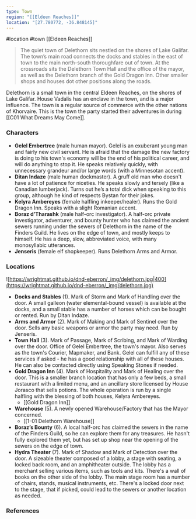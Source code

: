 ```yaml
---
type: Town
region: "[[Eldeen Reaches]]"
location: "[27.780772, -36.848145]"
---
```

 #location #town [[Eldeen Reaches]]

> The quiet town of Delethorn sits nestled on the shores of Lake Galifar. The town’s main road connects the docks and stables in the east of town to the main north-south thoroughfare out of town. At the crossroads sits the Delethorn Town Hall and the office of the mayor, as well as the Delethorn branch of the Gold Dragon Inn. Other smaller shops and houses dot other positions along the roads.

Delethorn is a small town in the central Eldeen Reaches, on the shores of Lake Galifar. House Vadalis has an enclave in the town, and is a major influence. The town is a regular source of commerce with the other nations of Khorvaire. This is the town the party started their adventures in during [[C01 What Dreams May Come]].

### Characters

* **Gelel Embertree** (male human mayor). Gelel is an exuberant young man and fairly new civil servant. He is afraid that the damage the new factory is doing to his town's economy will be the end of his political career, and will do anything to stop it. He speaks relatively quickly, with unnecessary grandeur and/or large words (with a Minnesotan accent).
* **Ditan Indaze** (male human dockmaster). A gruff old man who doesn't have a lot of patience for niceties. He speaks slowly and tersely (like a Canadian lumberjack). Turns out he’s a total dick when speaking to this group, although he kind of respects Bystan for their jokes.
* **Kelyra Ambereyes** (female halfling inkeeper/healer). Runs the Gold Dragon Inn. Speaks with a slight Romanian accent.
* **Boraz d’Tharashk** (male half-orc investigator). A half-orc private investigator, adventurer, and bounty hunter who has claimed the ancient sewers running under the sewers of Delethorn in the name of the Finders Guild. He lives on the edge of town, and mostly keeps to himself. He has a deep, slow, abbreviated voice, with many monosyllabic utterances.
* **Jenseris** (female elf shopkeeper). Runs Delethorn Arms and Armor.

### Locations

![https://wrightmat.github.io/dnd-eberron/_img/delethorn.jpg|400](https://wrightmat.github.io/dnd-eberron/_img/delethorn.jpg)

* **Docks and Stables** (1). Mark of Storm and Mark of Handling over the door. A small galleon (water elemental-bound vessel) is available at the docks, and a small stable has a number of horses which can be bought or rented. Run by Ditan Indaze.
* **Arms and Armor** (2). Mark of Making and Mark of Sentinel over the door. Sells any basic weapons or armor the party may need. Run by Jenseris.
* **Town Hall** (3). Mark of Passage, Mark of Scribing, and Mark of Warding over the door. Office of Gelel Embertree, the town's mayor. Also serves as the town's Courier, Mapmaker, and Bank. Gelel can fulfill any of these services if asked - he has a good relationship with all of these houses. He can also be contacted directly using Speaking Stones if needed.
* **Gold Dragon Inn** (4). Mark of Hospitality and Mark of Healing over the door. This is a smaller branch location that has only a few beds, a small restaurant with a limited menu, and an ancillary store licensed by House Jorasco that sells potions. The whole operation is run by a single halfling with the blessing of both houses, Kelyra Ambereyes.
	* [[Gold Dragon Inn]]
* **Warehouse** (5). A newly opened Warehouse/Factory that has the Mayor concerned.
	* [[1-01  Delethorn Warehouse]]
* **Boraz’s Bounty** (6). A local half-orc has claimed the sewers in the name of the Finders Guild, so he can explore them for any treasures. He hasn't fully explored them yet, but has set up shop near the opening of the sewers on the edge of town.
* **Hydra Theater** (7). Mark of Shadow and Mark of Detection over the door. A sizeable theater composed of a lobby, a stage with seating, a locked back room, and an amphitheater outside. The lobby has a merchant selling various items, such as tools and kits. There's a wall of books on the other side of the lobby. The main stage room has a number of chairs, stands, musical instruments, etc. There's a locked door next to the stage, that if picked, could lead to the sewers or another location as needed.

### References
